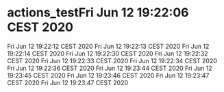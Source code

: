 # actions_testFri Jun 12 19:22:06 CEST 2020
Fri Jun 12 19:22:12 CEST 2020
Fri Jun 12 19:22:13 CEST 2020
Fri Jun 12 19:22:14 CEST 2020
Fri Jun 12 19:22:30 CEST 2020
Fri Jun 12 19:22:32 CEST 2020
Fri Jun 12 19:22:33 CEST 2020
Fri Jun 12 19:22:34 CEST 2020
Fri Jun 12 19:22:36 CEST 2020
Fri Jun 12 19:23:44 CEST 2020
Fri Jun 12 19:23:45 CEST 2020
Fri Jun 12 19:23:46 CEST 2020
Fri Jun 12 19:23:47 CEST 2020
Fri Jun 12 19:23:47 CEST 2020
